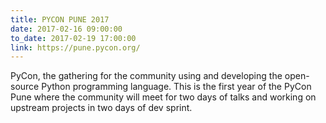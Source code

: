 ```yaml
---
title: PYCON PUNE 2017
date: 2017-02-16 09:00:00
to_date: 2017-02-19 17:00:00
link: https://pune.pycon.org/
---
```


PyCon, the gathering for the community using and developing the open-source Python programming language. This is the first year of the PyCon Pune where the community will meet for two days of talks and working on upstream projects in two days of dev sprint.
